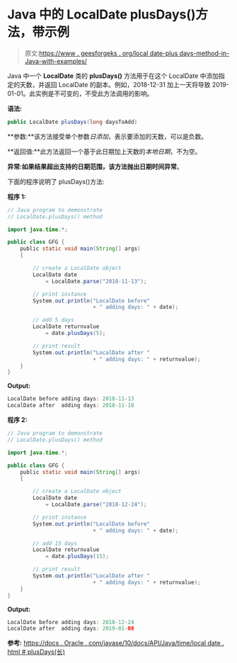 # Java 中的 LocalDate plusDays()方法，带示例

> 原文:[https://www . geesforgeks . org/local date-plus days-method-in-Java-with-examples/](https://www.geeksforgeeks.org/localdate-plusdays-method-in-java-with-examples/)

Java 中一个 **LocalDate** 类的 **plusDays()** 方法用于在这个 LocalDate 中添加指定的天数，并返回 LocalDate 的副本。例如，2018-12-31 加上一天将导致 2019-01-01。此实例是不可变的，不受此方法调用的影响。

**语法:**

```java
public LocalDate plusDays(long daysToAdd)

```

**参数:**该方法接受单个参数*日添加*，表示要添加的天数，可以是负数。

**返回值:**此方法返回一个基于此日期加上天数的*本地日期*，不为空。

**异常:**如果结果超出支持的日期范围，该方法抛出**日期时间异常**。

下面的程序说明了 plusDays()方法:

**程序 1:**

```java
// Java program to demonstrate
// LocalDate.plusDays() method

import java.time.*;

public class GFG {
    public static void main(String[] args)
    {

        // create a LocalDate object
        LocalDate date
            = LocalDate.parse("2018-11-13");

        // print instance
        System.out.println("LocalDate before"
                           + " adding days: " + date);

        // add 5 days
        LocalDate returnvalue
            = date.plusDays(5);

        // print result
        System.out.println("LocalDate after "
                           + " adding days: " + returnvalue);
    }
}
```

**Output:**

```java
LocalDate before adding days: 2018-11-13
LocalDate after  adding days: 2018-11-18

```

**程序 2:**

```java
// Java program to demonstrate
// LocalDate.plusDays() method

import java.time.*;

public class GFG {
    public static void main(String[] args)
    {

        // create a LocalDate object
        LocalDate date
            = LocalDate.parse("2018-12-24");

        // print instance
        System.out.println("LocalDate before"
                           + " adding days: " + date);

        // add 15 days
        LocalDate returnvalue
            = date.plusDays(15);

        // print result
        System.out.println("LocalDate after "
                           + " adding days: " + returnvalue);
    }
}
```

**Output:**

```java
LocalDate before adding days: 2018-12-24
LocalDate after  adding days: 2019-01-08

```

**参考:**
[https://docs . Oracle . com/javase/10/docs/API/Java/time/local date . html # plusDays(长)](https://docs.oracle.com/javase/10/docs/api/java/time/LocalDate.html#plusDays(long))